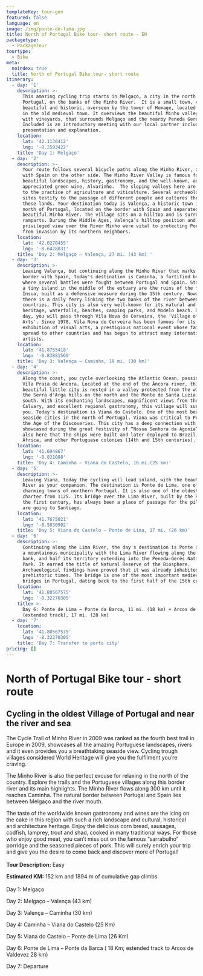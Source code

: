 ```yaml
---
templateKey: tour-gen
featured: false
language: en
image: /img/ponte-de-lima.jpg
title: North of Portugal Bike tour- short route - EN
packagetype:
  - PackageTour
tourtype:
  - Bike
meta:
  noindex: true
  title: North of Portugal Bike tour- short route
itinerary:
  - day: '1'
    description: >-
      This amazing cycling trip starts in Melgaço, a city in the north of
      Portugal, on the banks of the Minho River.  It is a small town, very
      beautiful and historic, overseen by the tower of Homage, located high up
      in the old medieval town. It overviews the beautiful Minho valley, filled
      with vineyards, that surrounds Melgaço and the nearby Peneda Geres park.
      Included is an introductory meeting with our local partner including tour
      presentation and explanation.
    location:
      lat: '42.1130412'
      lng: '-8.2593422'
    title: 'Day 1: Melgaço'
  - day: '2'
    description: >-
      Your route follows several bicycle paths along the Minho River, always
      with Spain on the other side. The Minho River Valley is famous for its
      beautiful landscapes, history, gastronomy, and the well-known, and much
      appreciated green wine, Alvarinho.  The sloping valleys here are conducive
      to the practice of agriculture and viticulture. Several archaeological
      sites testify to the passage of different people and cultures through
      these lands. Your destination today is Valença, a historic town in the
      north of Portugal, located on the border with Spain and separated by the
      beautiful Minho River. The village sits on a hilltop and is surrounded by
      ramparts. During the Middle Ages, Valença’s hilltop position and
      privileged view over the River Minho were vital to protecting Portugal
      from invasion by its northern neighbors.
    location:
      lat: '42.0270455'
      lng: '-8.6428831'
    title: 'Day 2: Melgaço – Valença, 27 mi. (43 km) '
  - day: '3'
    description: >-
      Leaving Valença, but continuing along the Minho River that marks the
      border with Spain, today's destination is Caminha, a fortified border town
      where several battles were fought between Portugal and Spain. Standing on
      a tiny island in the middle of the estuary are the ruins of the fort of
      Ínsua, built as a defensive measure during the 15th century. Nowadays
      there is a daily ferry linking the two banks of the river between the
      countries. This city is also very well-known for its natural and green
      heritage, waterfalls, beaches, camping parks, and Modelo beach. During the
      day, you will pass through Vila Nova de Cerveira, the 'Village of the
      Arts'. Since 1978, Vila Nova de Cerveira has been famous for its biennial
      exhibition of visual arts, a prestigious national event whose fame has now
      spread to other countries and has begun to attract many international
      artists.
    location:
      lat: '41.8755418'
      lng: '-8.83881569'
    title: 'Day 3: Valença – Caminha, 19 mi. (30 km)'
  - day: '4'
    description: >-
      Along the coast, you cycle overlooking the Atlantic Ocean, passing through
      Vila Praia de Âncora. Located at the end of the Âncora river, this
      beautiful little city is nested in a valley protected from the winds by
      the Serra d'Arga hills on the north and the Monte de Santa Luzia in the
      south. With its enchanting landscapes, magnificent views from the Mount of
      Calvary, and excellent regional gastronomy, this village will surely amaze
      you. Today's destination is Viana do Castelo. One of the most beautiful
      seaside cities in the north of Portugal. Viana was critical to Portugal in
      the Age of the Discoveries. This city has a deep connection with the sea
      showcased during the great festivity of “Nossa Senhora da Agonia”. It was
      also here that the ships were built and later deployed to Brazil, India,
      Africa, and other Portuguese colonies (14th and 15th centuries).
    location:
      lat: '41.694867'
      lng: '-8.831088'
    title: 'Day 4: Caminha – Viana do Castelo, 16 mi.(25 km)'
  - day: '5'
    description: >-
      Leaving Viana, today the cycling will lead inland, with the beautiful Lima
      River as your companion. The destination is Ponte de Lima, one of the most
      charming towns of northern Portugal. It is also one of the oldest, with a
      charter from 1125. Its bridge over the Lima River, built by the Romans in
      the first century, has always been a place of passage for the pilgrims who
      are going to Santiago.
    location:
      lat: '41.7675021'
      lng: '-8.5830992'
    title: 'Day 5: Viana do Castelo – Ponte de Lima, 17 mi. (26 km)'
  - day: '6'
    description: >-
      Continuing along the Lima River, the day's destination is Ponte da Barca,
      a mountainous municipality with the Lima River flowing along the left
      bank, and half its territory extending into the Peneda-Gerês National
      Park. It earned the title of Natural Reserve of the Biosphere.
      Archaeological findings have proved that it was already inhabited since
      prehistoric times. The bridge is one of the most important medieval
      bridges in Portugal, dating back to the first half of the 15th century.
    location:
      lat: '41.80567575'
      lng: '-8.32270305'
    title: >-
      Day 6: Ponte de Lima – Ponte da Barca, 11 mi. (18 km) + Arcos de Valdevez
      (extended track), 17 mi. (28 km)
  - day: '7'
    location:
      lat: '41.80567575'
      lng: '-8.32270305'
    title: 'Day 7: Transfer to porto city'
pricing: []
---
```

# North of Portugal Bike tour - short route

## Cycling in the oldest Village of Portugal and near the river and sea

The Cycle Trail of Minho River in 2009 was ranked as the fourth best trail in Europe in 2009, showcases all the amazing Portuguese landscapes, rivers and it even provides you a breathtaking seaside view.  Cycling trough villages considered World Heritage will give you the fulfilment you’re craving. 

The Minho River is also the perfect excuse for relaxing in the north of the country. Explore the trails and the Portuguese villages along this border river and its main highlights. The Minho River flows along 300 km until it reaches Caminha. The natural border between Portugal and Spain lies between Melgaço and the river mouth.

The taste of the worldwide known gastronomy and wines are the icing on the cake in this region with such a rich landscape and cultural, historical and architecture heritage. Enjoy the delicious corn bread, sausages, codfish, lamprey, trout and shad, cooked in many traditional ways. For those who enjoy good meat, you can’t miss out on the famous “sarrabulho” porridge and the seasoned pieces of pork. This will surely enrich your trip and give you the desire to come back and discover more of Portugal!
\
\
**Tour Description:** Easy 

**Estimated KM:** 152 km and 1894 m of cumulative gap climbs 
\
\
Day 1: Melgaço

Day 2: Melgaço – Valença (43 km)

Day 3: Valença – Caminha (30 km)

Day 4: Caminha – Viana do Castelo (25 Km)

Day 5: Viana do Castelo – Ponte de Lima (26 Km)

Day 6: Ponte de Lima – Ponte da Barca ( 18 Km; estended track to Arcos de Valdevez 28 km)

Day 7: Departure
